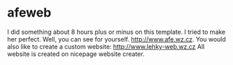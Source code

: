 # afeweb
I did something about 8 hours plus or minus on this template. I tried to make her perfect. Well, you can see for yourself. http://www.afe.wz.cz. You would also like to create a custom website: http://www.lehky-web.wz.cz
All website is created on nicepage website creater.
